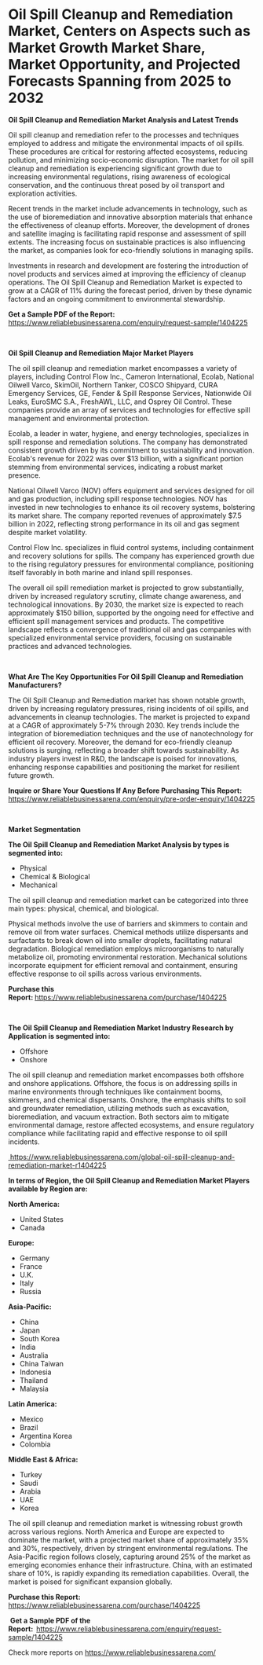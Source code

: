 <p><h1>Oil Spill Cleanup and Remediation Market, Centers on Aspects such as Market Growth Market Share, Market Opportunity, and Projected Forecasts Spanning from 2025 to 2032</h1></p><p><strong>Oil Spill Cleanup and Remediation Market Analysis and Latest Trends</strong></p>
<p><p>Oil spill cleanup and remediation refer to the processes and techniques employed to address and mitigate the environmental impacts of oil spills. These procedures are critical for restoring affected ecosystems, reducing pollution, and minimizing socio-economic disruption. The market for oil spill cleanup and remediation is experiencing significant growth due to increasing environmental regulations, rising awareness of ecological conservation, and the continuous threat posed by oil transport and exploration activities.</p><p>Recent trends in the market include advancements in technology, such as the use of bioremediation and innovative absorption materials that enhance the effectiveness of cleanup efforts. Moreover, the development of drones and satellite imaging is facilitating rapid response and assessment of spill extents. The increasing focus on sustainable practices is also influencing the market, as companies look for eco-friendly solutions in managing spills. </p><p>Investments in research and development are fostering the introduction of novel products and services aimed at improving the efficiency of cleanup operations. The Oil Spill Cleanup and Remediation Market is expected to grow at a CAGR of 11% during the forecast period, driven by these dynamic factors and an ongoing commitment to environmental stewardship.</p></p>
<p><strong>Get a Sample PDF of the Report:&nbsp;</strong> <a href="https://www.reliablebusinessarena.com/enquiry/request-sample/1404225?utm_campaign=3138&utm_medium=2&utm_source=Github&utm_content=ia&utm_term=28032025&utm_id=oil-spill-cleanup-and-remediation">https://www.reliablebusinessarena.com/enquiry/request-sample/1404225</a></p>
<p>&nbsp;</p>
<p><strong>Oil Spill Cleanup and Remediation Major Market Players</strong></p>
<p><p>The oil spill cleanup and remediation market encompasses a variety of players, including Control Flow Inc., Cameron International, Ecolab, National Oilwell Varco, SkimOil, Northern Tanker, COSCO Shipyard, CURA Emergency Services, GE, Fender & Spill Response Services, Nationwide Oil Leaks, EuroSMC S.A., FreshAWL, LLC, and Osprey Oil Control. These companies provide an array of services and technologies for effective spill management and environmental protection.</p><p>Ecolab, a leader in water, hygiene, and energy technologies, specializes in spill response and remediation solutions. The company has demonstrated consistent growth driven by its commitment to sustainability and innovation. Ecolab's revenue for 2022 was over $13 billion, with a significant portion stemming from environmental services, indicating a robust market presence.</p><p>National Oilwell Varco (NOV) offers equipment and services designed for oil and gas production, including spill response technologies. NOV has invested in new technologies to enhance its oil recovery systems, bolstering its market share. The company reported revenues of approximately $7.5 billion in 2022, reflecting strong performance in its oil and gas segment despite market volatility.</p><p>Control Flow Inc. specializes in fluid control systems, including containment and recovery solutions for spills. The company has experienced growth due to the rising regulatory pressures for environmental compliance, positioning itself favorably in both marine and inland spill responses.</p><p>The overall oil spill remediation market is projected to grow substantially, driven by increased regulatory scrutiny, climate change awareness, and technological innovations. By 2030, the market size is expected to reach approximately $150 billion, supported by the ongoing need for effective and efficient spill management services and products. The competitive landscape reflects a convergence of traditional oil and gas companies with specialized environmental service providers, focusing on sustainable practices and advanced technologies.</p></p>
<p>&nbsp;</p>
<p><strong>What Are The Key Opportunities For Oil Spill Cleanup and Remediation Manufacturers?</strong></p>
<p><p>The Oil Spill Cleanup and Remediation market has shown notable growth, driven by increasing regulatory pressures, rising incidents of oil spills, and advancements in cleanup technologies. The market is projected to expand at a CAGR of approximately 5-7% through 2030. Key trends include the integration of bioremediation techniques and the use of nanotechnology for efficient oil recovery. Moreover, the demand for eco-friendly cleanup solutions is surging, reflecting a broader shift towards sustainability. As industry players invest in R&D, the landscape is poised for innovations, enhancing response capabilities and positioning the market for resilient future growth.</p></p>
<p><strong>Inquire or Share Your Questions If Any Before Purchasing This Report:</strong> <a href="https://www.reliablebusinessarena.com/enquiry/pre-order-enquiry/1404225?utm_campaign=3138&utm_medium=2&utm_source=Github&utm_content=ia&utm_term=28032025&utm_id=oil-spill-cleanup-and-remediation">https://www.reliablebusinessarena.com/enquiry/pre-order-enquiry/1404225</a></p>
<p>&nbsp;</p>
<p><strong>Market Segmentation</strong></p>
<p><strong>The Oil Spill Cleanup and Remediation Market Analysis by types is segmented into:</strong></p>
<p><ul><li>Physical</li><li>Chemical & Biological</li><li>Mechanical</li></ul></p>
<p><p>The oil spill cleanup and remediation market can be categorized into three main types: physical, chemical, and biological. </p><p>Physical methods involve the use of barriers and skimmers to contain and remove oil from water surfaces. Chemical methods utilize dispersants and surfactants to break down oil into smaller droplets, facilitating natural degradation. Biological remediation employs microorganisms to naturally metabolize oil, promoting environmental restoration. Mechanical solutions incorporate equipment for efficient removal and containment, ensuring effective response to oil spills across various environments.</p></p>
<p><strong>Purchase this Report:&nbsp;</strong><a href="https://www.reliablebusinessarena.com/purchase/1404225?utm_campaign=3138&utm_medium=2&utm_source=Github&utm_content=ia&utm_term=28032025&utm_id=oil-spill-cleanup-and-remediation">https://www.reliablebusinessarena.com/purchase/1404225</a></p>
<p>&nbsp;</p>
<p><strong>The Oil Spill Cleanup and Remediation Market Industry Research by Application is segmented into:</strong></p>
<p><ul><li>Offshore</li><li>Onshore</li></ul></p>
<p><p>The oil spill cleanup and remediation market encompasses both offshore and onshore applications. Offshore, the focus is on addressing spills in marine environments through techniques like containment booms, skimmers, and chemical dispersants. Onshore, the emphasis shifts to soil and groundwater remediation, utilizing methods such as excavation, bioremediation, and vacuum extraction. Both sectors aim to mitigate environmental damage, restore affected ecosystems, and ensure regulatory compliance while facilitating rapid and effective response to oil spill incidents.</p></p>
<p><a href="https://www.reliablebusinessarena.com/global-oil-spill-cleanup-and-remediation-market-r1404225?utm_campaign=3138&utm_medium=2&utm_source=Github&utm_content=ia&utm_term=28032025&utm_id=oil-spill-cleanup-and-remediation">&nbsp;https://www.reliablebusinessarena.com/global-oil-spill-cleanup-and-remediation-market-r1404225</a></p>
<p><strong>In terms of Region, the Oil Spill Cleanup and Remediation Market Players available by Region are:</strong></p>
<p>
    <p> <strong> North America: </strong>
        <ul>
            <li>United States</li>
            <li>Canada</li>
        </ul>
        </p> 
    <p> <strong> Europe: </strong>
        <ul>
            <li>Germany</li>
            <li>France</li>
            <li>U.K.</li>
            <li>Italy</li>
            <li>Russia</li>
        </ul>
        </p> 
    <p> <strong> Asia-Pacific: </strong>
        <ul>
            <li>China</li>
            <li>Japan</li>
            <li>South Korea</li>
            <li>India</li>
            <li>Australia</li>
            <li>China Taiwan</li>
            <li>Indonesia</li>
            <li>Thailand</li>
            <li>Malaysia</li>
        </ul>
        </p> 
    <p> <strong> Latin America: </strong>
        <ul>
            <li>Mexico</li>
            <li>Brazil</li>
            <li>Argentina Korea</li>
            <li>Colombia</li>
        </ul>
        </p> 
    <p> <strong> Middle East & Africa: </strong>
        <ul>
            <li>Turkey</li>
            <li>Saudi</li>
            <li>Arabia</li>
            <li>UAE</li>
            <li>Korea</li>
        </ul>
    </p>
    </p>
<p><p>The oil spill cleanup and remediation market is witnessing robust growth across various regions. North America and Europe are expected to dominate the market, with a projected market share of approximately 35% and 30%, respectively, driven by stringent environmental regulations. The Asia-Pacific region follows closely, capturing around 25% of the market as emerging economies enhance their infrastructure. China, with an estimated share of 10%, is rapidly expanding its remediation capabilities. Overall, the market is poised for significant expansion globally.</p></p>
<p><strong>Purchase this Report: </strong><a href="https://www.reliablebusinessarena.com/purchase/1404225?utm_campaign=3138&utm_medium=2&utm_source=Github&utm_content=ia&utm_term=28032025&utm_id=oil-spill-cleanup-and-remediation">https://www.reliablebusinessarena.com/purchase/1404225</a></p>
<p>&nbsp;<strong>Get a Sample PDF of the Report:&nbsp;&nbsp;</strong><a href="https://www.reliablebusinessarena.com/enquiry/request-sample/1404225?utm_campaign=3138&utm_medium=2&utm_source=Github&utm_content=ia&utm_term=28032025&utm_id=oil-spill-cleanup-and-remediation">https://www.reliablebusinessarena.com/enquiry/request-sample/1404225</a></p>
<p><strong></strong></p>
<p>Check more reports on <a href="https://www.reliablebusinessarena.com/?utm_campaign=3138&utm_medium=2&utm_source=Github&utm_content=ia&utm_term=28032025&utm_id=oil-spill-cleanup-and-remediation">https://www.reliablebusinessarena.com/</a></p>